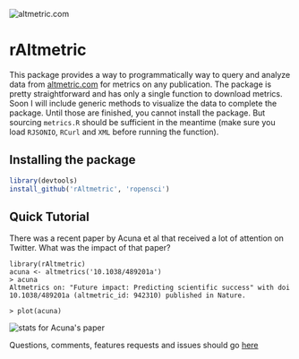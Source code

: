 ![altmetric.com](https://raw.github.com/ropensci/rAltmetric/master/altmetric_logo_title.png) 
# rAltmetric

This package provides a way to programmatically way to query and analyze data from [altmetric.com](http://altmetric.com) for metrics on any publication. The package is pretty straightforward and has only a single function to download metrics. Soon I will include generic methods to visualize the data to complete the package. Until those are finished, you cannot install the package. But sourcing `metrics.R` should be sufficient in the meantime (make sure you load `RJSONIO`, `RCurl` and `XML` before running the function).

## Installing the package

```r
library(devtools)
install_github('rAltmetric', 'ropensci')
```

## Quick Tutorial

There was a recent paper by Acuna et al that received a lot of attention on Twitter. What was the impact of that paper?

```
library(rAltmetric)
acuna <- altmetrics('10.1038/489201a')
> acuna
Altmetrics on: "Future impact: Predicting scientific success" with doi 10.1038/489201a (altmetric_id: 942310) published in Nature.

> plot(acuna)
```

![stats for Acuna's paper](https://raw.github.com/ropensci/rAltmetric/master/acuna.png)


Questions, comments, features requests and issues should go [here](https://github.com/ropensci/rAltmetric/issues/)